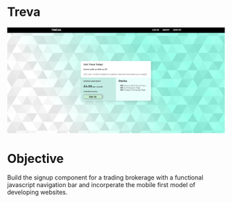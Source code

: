 # Treva
![](treva_signup.png)

# Objective

Build the signup component for a trading brokerage with a functional javascript navigation bar and incorperate the mobile first model of developing websites.
